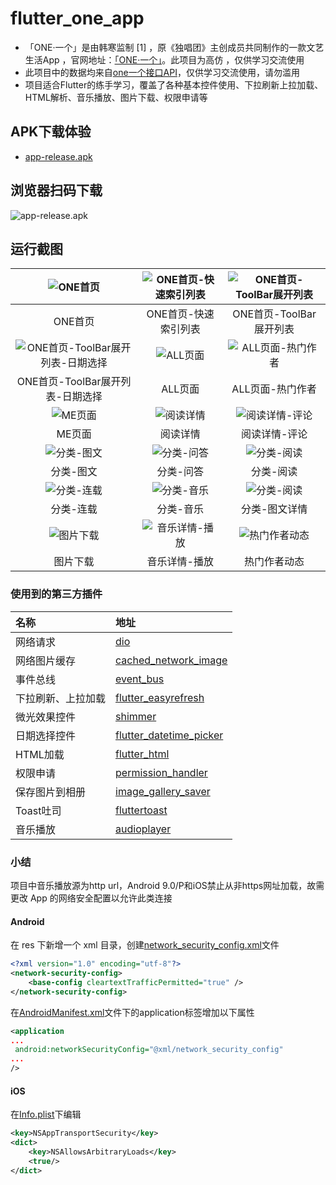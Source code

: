 # flutter_one_app

- 「ONE·一个」是由韩寒监制 [1]  ，原《独唱团》主创成员共同制作的一款文艺生活App ，官网地址：[「ONE·一个」](http://wufazhuce.com/)。此项目为高仿 ，仅供学习交流使用
- 此项目中的数据均来自[one一个接口API](http://www.limuyang.cc/one-api-collect/#/?id=one%c2%b7%e4%b8%80%e4%b8%aa)，仅供学习交流使用，请勿滥用
- 项目适合Flutter的练手学习，覆盖了各种基本控件使用、下拉刷新上拉加载、HTML解析、音乐播放、图片下载、权限申请等


## APK下载体验
- [app-release.apk](https://github.com/joudev/flutter-one-app/raw/master/apk/app-release.apk)
## 浏览器扫码下载
![app-release.apk](https://github.com/joudev/flutter-one-app/blob/master/screenshots/qrcode.png)

## 运行截图

| ![ONE首页](https://github.com/joudev/flutter-one-app/blob/master/screenshots/Snipaste_2019-10-19_14-52-11.png) | ![ONE首页-快速索引列表](https://github.com/joudev/flutter-one-app/blob/master/screenshots/Snipaste_2019-10-19_14-52-25.png) | ![ONE首页-ToolBar展开列表](https://github.com/joudev/flutter-one-app/blob/master/screenshots/Snipaste_2019-10-19_14-52-43.png) |
| :----------------------------------------------------------: | :----------------------------------------------------------: | :----------------------------------------------------------: |
|                           ONE首页                            |                     ONE首页-快速索引列表                     |                   ONE首页-ToolBar展开列表                    |
| ![ONE首页-ToolBar展开列表-日期选择](https://github.com/joudev/flutter-one-app/blob/master/screenshots/Snipaste_2019-10-19_14-52-49.png) | ![ALL页面](https://github.com/joudev/flutter-one-app/blob/master/screenshots/Snipaste_2019-10-19_14-53-00.png) | ![ALL页面-热门作者](https://github.com/joudev/flutter-one-app/blob/master/screenshots/Snipaste_2019-10-19_14-53-05.png) |
|               ONE首页-ToolBar展开列表-日期选择               |                           ALL页面                            |                       ALL页面-热门作者                       |
| ![ME页面](https://github.com/joudev/flutter-one-app/blob/master/screenshots/Snipaste_2019-10-19_14-53-09.png) | ![阅读详情](https://github.com/joudev/flutter-one-app/blob/master/screenshots/Snipaste_2019-10-19_14-53-17.png) | ![阅读详情-评论](https://github.com/joudev/flutter-one-app/blob/master/screenshots/Snipaste_2019-10-19_14-53-37.png) |
|                            ME页面                            |                           阅读详情                           |                        阅读详情-评论                         |
| ![分类-图文](https://github.com/joudev/flutter-one-app/blob/master/screenshots/Snipaste_2019-10-19_14-53-48.png) | ![分类-问答](https://github.com/joudev/flutter-one-app/blob/master/screenshots/Snipaste_2019-10-19_14-53-53.png) | ![分类-阅读](https://github.com/joudev/flutter-one-app/blob/master/screenshots/Snipaste_2019-10-19_14-54-12.png) |
|                          分类-图文                           |                          分类-问答                           |                          分类-阅读                           |
| ![分类-连载](https://github.com/joudev/flutter-one-app/blob/master/screenshots/Snipaste_2019-10-19_14-54-16.png) | ![分类-音乐](https://github.com/joudev/flutter-one-app/blob/master/screenshots/Snipaste_2019-10-19_14-54-20.png) | ![分类-阅读](https://github.com/joudev/flutter-one-app/blob/master/screenshots/Snipaste_2019-10-19_14-54-35.png) |
|                          分类-连载                           |                          分类-音乐                           |                        分类-图文详情                         |
| ![图片下载](https://github.com/joudev/flutter-one-app/blob/master/screenshots/Snipaste_2019-10-19_14-54-50.png) | ![音乐详情-播放](https://github.com/joudev/flutter-one-app/blob/master/screenshots/Snipaste_2019-10-19_14-55-25.png) | ![热门作者动态](https://github.com/joudev/flutter-one-app/blob/master/screenshots/Snipaste_2019-10-19_14-55-45.png) |
|                           图片下载                           |                        音乐详情-播放                         |                         热门作者动态                         |

### 使用到的第三方插件


| 名称               | 地址                                                         |
| :----------------- | :----------------------------------------------------------- |
| 网络请求           | [dio](https://pub.dev/packages/dio)                          |
| 网络图片缓存       | [cached_network_image](https://pub.dev/packages/cached_network_image) |
| 事件总线           | [event_bus](https://pub.dev/packages/event_bus)              |
| 下拉刷新、上拉加载 | [flutter_easyrefresh](https://pub.dev/packages/flutter_easyrefresh) |
| 微光效果控件       | [shimmer](https://pub.dev/packages/shimmer)                  |
| 日期选择控件       | [flutter_datetime_picker](https://pub.dev/packages/flutter_datetime_picker) |
| HTML加载           | [flutter_html](https://pub.dev/packages/flutter_html)        |
| 权限申请           | [permission_handler](https://pub.dev/packages/permission_handler) |
| 保存图片到相册     | [image_gallery_saver](https://pub.dev/packages/image_gallery_saver) |
| Toast吐司          | [fluttertoast](https://pub.dev/packages/fluttertoast)        |
| 音乐播放           | [audioplayer](https://pub.dev/packages/audioplayer)          |

### 小结

项目中音乐播放源为http url，Android 9.0/P和iOS禁止从非https网址加载，故需更改 App 的网络安全配置以允许此类连接

#### Android

在 res 下新增一个 xml 目录，创建[network_security_config.xml](https://github.com/joudev/flutter-one-app/blob/master/android/app/src/main/res/xml/network_security_config.xml)文件

```xml
<?xml version="1.0" encoding="utf-8"?>
<network-security-config>
    <base-config cleartextTrafficPermitted="true" />
</network-security-config>
```

在[AndroidManifest.xml](https://github.com/joudev/flutter-one-app/blob/master/android/app/src/main/AndroidManifest.xml)文件下的application标签增加以下属性

```xml
<application
...
 android:networkSecurityConfig="@xml/network_security_config"
...
/>
```

#### iOS

在[Info.plist](https://github.com/joudev/flutter-one-app/blob/master/ios/Runner/Info.plist)下编辑

```xml
<key>NSAppTransportSecurity</key>
<dict>
    <key>NSAllowsArbitraryLoads</key>
    <true/>
</dict>
```

